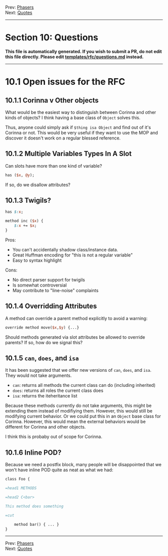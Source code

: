 Prev: [Phasers](phasers.md)   
Next: [Quotes](quotes.md)

---

# Section 10: Questions

**This file is automatically generated. If you wish to submit a PR, do not
edit this file directly. Please edit
[templates/rfc/questions.md](https://github.com/Ovid/Cor/tree/master/templates/rfc/questions.md) instead.**

---

# 10.1 Open issues for the RFC
## 10.1.1 Corinna v Other objects
What would be the easiest way to distinguish between Corinna and other kinds
of objects? I think having a base class of `Object` solves this.

Thus, anyone could simply ask if `$thing isa Object` and find out of it's
Corinna or not. This would be very useful if they want to use the MOP and
discover it doesn't work on a regular blessed reference.

## 10.1.2 Multiple Variables Types In A Slot
Can slots have more than one kind of variable?

```perl
has ($x, @y);
```

If so, do we disallow attributes?

## 10.1.3 Twigils?
```perl
has $:x;

method inc ($x) {
    $:x += $x;
}
```

Pros:

* You can't accidentally shadow class/instance data.
* Great Huffman encoding for "this is not a regular variable"
* Easy to syntax highlight

Cons:

* No direct parser support for twigils
* Is somewhat controversial
* May contribute to "line-noise" complaints

## 10.1.4 Overridding Attributes
A method can override a parent method explicitly to avoid a warning:

```perl
override method move($x,$y) {...}
```

Should methods generated via slot attributes be allowed to override parents?
If so, how do we signal this?

## 10.1.5 `can`, `does`, and `isa`
It has been suggested that we offer new versions of `can`, `does`, and `isa`.
They would not take arguments.

* `can`: returns all methods the current class can do (including inherited)
* `does`: returns all roles the current class does
* `isa`: returns the iteheritance list 

Because these methods currently do not take arguments, this might be extending
them instead of modifiying them. However, this would still be modifying
current behavior. Or we could put this in an `Object`  base class for Corinna.
However, this would mean the external behaviors would be different for Corinna
and other objects.

I think this is probaby out of scope for Corinna.

## 10.1.6 Inline POD?
Because we need a postfix block, many people will be disappointed that we
won't have inline POD quite as neat as what we had:

```perl
class Foo {

=head1 METHODS

=head2 C<bar>

This method does something

=cut

    method bar() { ... }
}
```


---

Prev: [Phasers](phasers.md)   
Next: [Quotes](quotes.md)
